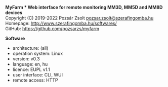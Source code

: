 **MyFarm * Web interface for remote monitoring MM3D, MM5D and MM8D devices**  
Copyright (C) 2019-2022 Pozsár Zsolt <pozsar.zsolt@szerafingomba.hu>  
Homepage: <http://www.szerafingomba.hu/softwares/>  
GitHub: <https://github.com/pozsarzs/myfarm>

**Software**

 - architecture:       (all)
 - operation system:   Linux
 - version:            v0.3
 - language:           en, hu
 - licence:            EUPL v1.1
 - user interface:     CLI, WUI
 - remote access:      HTTP
